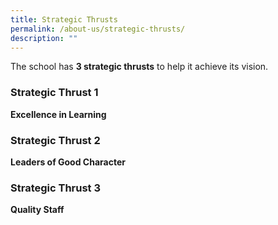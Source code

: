 ```yaml
---
title: Strategic Thrusts
permalink: /about-us/strategic-thrusts/
description: ""
---
```

The school has **3 strategic thrusts** to help it achieve its vision.

### Strategic Thrust 1    
**Excellence in Learning**
 
### Strategic Thrust 2    
**Leaders of Good Character**
 
### Strategic Thrust 3   
**Quality Staff**